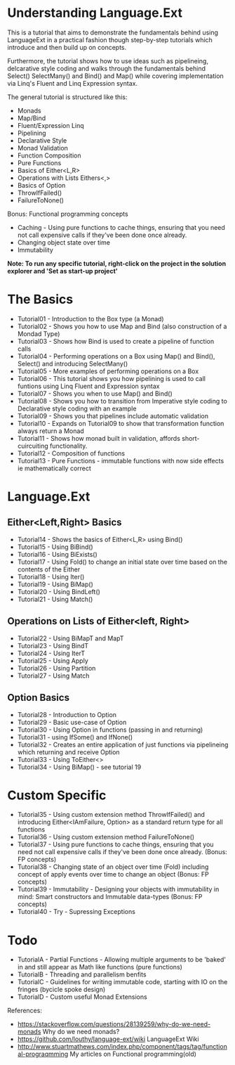 # Understanding Language.Ext

This is a tutorial that aims to demonstrate the fundamentals behind using LanguageExt in a practical fashion though step-by-step tutorials which introduce and then build up on concepts.

Furthermore, the tutorial shows how to use ideas such as pipelineing, delcarative style coding and walks through the fundamentals behind Select() SelectMany() and Bind() and Map() while covering implementation via Linq's Fluent and Linq Expression syntax.

The general tutorial is structured like this:

* Monads
* Map/Bind
* Fluent/Expression Linq
* Pipelining
* Declarative Style
* Monad Validation
* Function Composition
* Pure Functions
* Basics of Either<L,R>
* Operations with Lists Eithers<,>
* Basics of Option<T>
* ThrowIfFailed()
* FailureToNone()

Bonus: Functional programming concepts 

* Caching - Using pure functions to cache things, ensuring that you need not call expensive calls if they've been done once already.
* Changing object state over time
* Immutability

__Note: To run any specific tutorial, right-click on the project in the solution explorer and 'Set as start-up project'__

# The Basics
* Tutorial01 - Introduction to the Box type (a Monad)
* Tutorial02 - Shows you how to use Map and Bind (also construction of a Mondad Type)
* Tutorial03 - Shows how Bind is used to create a pipeline of function calls
* Tutorial04 - Performing operations on a Box using Map() and Bind(), Select() and introducing SelectMany()
* Tutorial05 - More examples of performing operations on a Box
* Tutorial06 - This tutorial shows you how pipelining is used to call funtions using Linq Fluent and Expression syntax
* Tutorial07 - Shows you when to use Map() and Bind()
* Tutorial08 - Shows you how to transition from Imperative style coding to Declarative style coding with an example
* Tutorial09 - Shows you that pipelines include automatic validation
* Tutorial10 - Expands on Tutorial09 to show that transformation function always return a Monad
* Tutorial11 - Shows how monad built in validation, affords short-cuircuiting functionality.
* Tutorial12 - Composition of functions
* Tutorial13 - Pure Functions - immutable functions with now side effects ie mathematically correct
# Language.Ext
## Either<Left,Right> Basics
* Tutorial14 - Shows the basics of Either<L,R> using Bind()
* Tutorial15 - Using BiBind()
* Tutorial16 - Using BiExists()
* Tutorial17 - Using Fold() to change an initial state over time based on the contents of the Either
* Tutorial18 - Using Iter()
* Tutorial19 - Using BiMap()
* Tutorial20 - Using BindLeft()
* Tutorial21 - Using Match()
## Operations on Lists of Either<left, Right>
* Tutorial22 - Using BiMapT and MapT
* Tutorial23 - Using BindT
* Tutorial24 - Using IterT
* Tutorial25 - Using Apply
* Tutorial26 - Using Partition
* Tutorial27 - Using Match
## Option <T> Basics
* Tutorial28 - Introduction to Option<T>
* Tutorial29 - Basic use-case of Option<T>
* Tutorial30 - Using Option<T> in functions (passing in and returning)
* Tutorial31 - using IfSome() and IfNone()
* Tutorial32 - Creates an entire application of just functions via pipelineing which returning and receive Option<T>
* Tutorial33 - Using ToEither<>
* Tutorial34 - Using BiMap() - see tutorial 19
# Custom Specific 
* Tutorial35 - Using custom extension method ThrowIfFailed() and introducing Either<IAmFailure, Option<T>> as a standard return type for all functions
* Tutorial36 - Using custom extension method FailureToNone()
* Tutorial37 - Using pure functions to cache things, ensuring that you need not call expensive calls if they've been done once already. (Bonus: FP concepts)
* Tutorial38 - Changing state of an object over time (Fold) including concept of apply events over time to change an object (Bonus: FP concepts)
* Tutorial39 - Immutability - Designing your objects with immutability in mind: Smart constructors and Immutable data-types (Bonus: FP concepts)
* Tutorial40 - Try - Supressing Exceptions
# Todo
* TutorialA - Partial Functions - Allowing multiple arguments to be 'baked' in and still appear as Math like functions (pure functions)
* TutorialB - Threading and parallelism benfits
* TutorialC - Guidelines for writing immutable code, starting with IO on the fringes (bycicle spoke design)
* TutorialD - Custom useful Monad Extensions



References:

* https://stackoverflow.com/questions/28139259/why-do-we-need-monads Why do we need monads? 
* https://github.com/louthy/language-ext/wiki LanguageExt Wiki
* http://www.stuartmathews.com/index.php/component/tags/tag/functional-prograqmming My articles on Functional programming(old)
